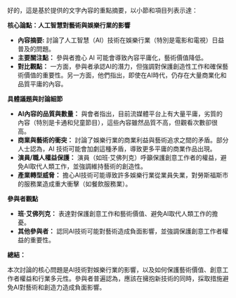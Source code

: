 好的，這是基於提供的文字內容的重點摘要，以小節和項目列表示達：

**核心論點：人工智慧對藝術與娛樂行業的影響**

*   **內容摘要:** 討論了人工智慧（AI）技術在娛樂行業（特別是電影和電視）日益普及的問題。
*   **主要關注點：** 參與者擔心 AI 可能會導致內容平庸化，藝術價值降低。
*   **對比觀點：** 一方面，參與者承認AI的潛力，但強調對保護創造性工作和確保藝術價值的重要性。另一方面，他們指出，即使在AI時代，仍存在大量商業化和品質平庸的內容。

**具體議題與討論細節**

*   **AI內容的品質與數量：** 與會者指出，目前流媒體平台上有大量平庸，劣質的內容（特別是卡通和兒童節目），這些內容雖然品質不高，但觀看次數卻很高。
*   **商業與藝術的衝突：** 討論了娛樂行業的商業利益與藝術追求之間的矛盾。部分人士認為，AI 技術可能會加劇這種矛盾，導致更多平庸的商業作品出現。
*   **演員/職人權益保護：** 演員（如班·艾佛列克）呼籲保護創意工作者的權益，避免AI取代人類工作，並強調維持藝術的創造性。
*   **產業轉型威脅：** 擔心AI技術可能導致許多娛樂行業從業員失業，對勞斯福斯市的服務業造成重大衝擊（如餐飲服務業）。

**參與者觀點**

*   **班·艾佛列克：** 表達對保護創意工作和藝術價值、避免AI取代人類工作的擔憂。
*   **其他參與者：** 認同AI技術可能對藝術造成負面影響，並強調保護創意工作者權益的重要性。

**總結：**

本次討論的核心問題是AI技術對娛樂行業的影響，以及如何保護藝術價值、創意工作者權益和行業多元性。參與者普遍認為，應該在擁抱新技術的同時，採取措施避免AI對藝術和創造力造成負面影響。
